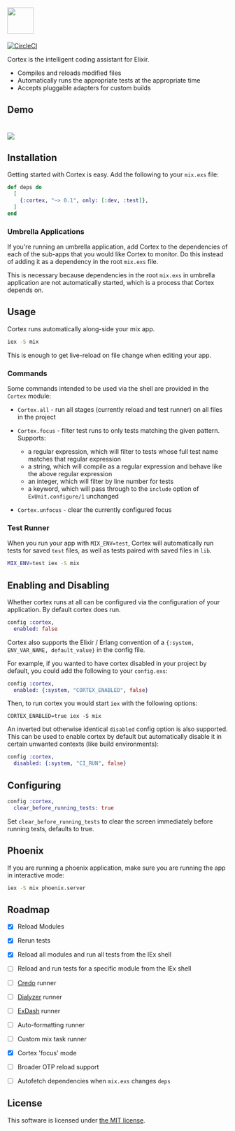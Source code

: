 # <img src='https://storage.googleapis.com/ub-public/cortex_logo.png' height='60'>
[![CircleCI](https://circleci.com/gh/urbint/cortex/tree/master.svg?style=svg)](https://circleci.com/gh/urbint/cortex/tree/master)

Cortex is the intelligent coding assistant for Elixir.

- Compiles and reloads modified files
- Automatically runs the appropriate tests at the appropriate time
- Accepts pluggable adapters for custom builds


## Demo

# <img src='http://files.slingingcode.com/113N1q2n2e0Q/small.gif'>


## Installation

Getting started with Cortex is easy. Add the following to your `mix.exs` file:

```elixir
def deps do
  [
    {:cortex, "~> 0.1", only: [:dev, :test]},
  ]
end
```


### Umbrella Applications

If you're running an umbrella application, add Cortex to the dependencies of
each of the sub-apps that you would like Cortex to monitor. Do this instead
of adding it as a dependency in the root `mix.exs` file.

This is necessary because dependencies in the root `mix.exs` in umbrella
application are not automatically started, which is a process that Cortex
depends on.



## Usage

Cortex runs automatically along-side your mix app.

```sh
iex -S mix
```

This is enough to get live-reload on file change when editing your app.

### Commands

Some commands intended to be used via the shell are provided in the `Cortex`
module:

- `Cortex.all` - run all stages (currently reload and test runner) on all files
  in the project

- `Cortex.focus` - filter test runs to only tests matching the given pattern.
  Supports:
  - a regular expression, which will filter to tests whose full test name
    matches that regular expression
  - a string, which will compile as a regular expression and behave like the
    above regular expression
  - an integer, which will filter by line number for tests
  - a keyword, which will pass through to the `include` option of
    `ExUnit.configure/1` unchanged

- `Cortex.unfocus` - clear the currently configured focus


### Test Runner

When you run your app with `MIX_ENV=test`,
Cortex will automatically run tests for saved `test` files,
as well as tests paired with saved files in `lib`.

```sh
MIX_ENV=test iex -S mix
```


## Enabling and Disabling

Whether cortex runs at all can be configured via the configuration of your
application. By default cortex does run.

```ex
config :cortex,
  enabled: false
```

Cortex also supports the Elixir / Erlang convention of a
`{:system, ENV_VAR_NAME, default_value}` in the config file.


For example, if you wanted to have cortex disabled in your project by default,
you could add the following to your `config.exs`:

```ex
config :cortex,
  enabled: {:system, "CORTEX_ENABLED", false}
```

Then, to run cortex you would start `iex` with the following options:

```
CORTEX_ENABLED=true iex -S mix
```

An inverted but otherwise identical `disabled` config option is also supported.
This can be used to enable cortex by default but automatically disable it in
certain unwanted contexts (like build environments):

```ex
config :cortex,
  disabled: {:system, "CI_RUN", false}
```

## Configuring

```ex
config :cortex,
  clear_before_running_tests: true
```

Set `clear_before_running_tests` to clear the screen immediately before running tests, defaults to true.

## Phoenix

If you are running a phoenix application,
make sure you are running the app in interactive mode:

```sh
iex -S mix phoenix.server
```


## Roadmap

 - [x] Reload Modules
 - [x] Rerun tests
 - [x] Reload all modules and run all tests from the IEx shell
 - [ ] Reload and run tests for a specific module from the IEx shell
 - [ ] [Credo](https://github.com/rrrene/credo) runner
 - [ ] [Dialyzer](https://github.com/jeremyjh/dialyxir/) runner
 - [ ] [ExDash](https://github.com/urbint/ex_dash) runner
 - [ ] Auto-formatting runner
 - [ ] Custom mix task runner
 - [x] Cortex 'focus' mode
 - [ ] Broader OTP reload support
 - [ ] Autofetch dependencies when `mix.exs` changes `deps`


## License

This software is licensed under [the MIT license](LICENSE.md).
